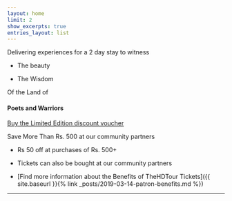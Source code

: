 ```yaml
---
layout: home
limit: 2
show_excerpts: true
entries_layout: list
---
```



Delivering experiences for a 2 day stay to witness

* The beauty

* The Wisdom

Of the Land of

#### Poets and Warriors

[Buy the Limited Edition discount voucher](https://ti.to/the-hd-tour/hd-limited-edition-march)


Save More Than Rs. 500 at our community partners

* Rs 50 off at purchases of Rs. 500+

* Tickets can also be bought at our community partners


* [Find more information about the Benefits of TheHDTour Tickets]({{ site.baseurl }}{% link _posts/2019-03-14-patron-benefits.md %})

-------------------------------------------------------------
